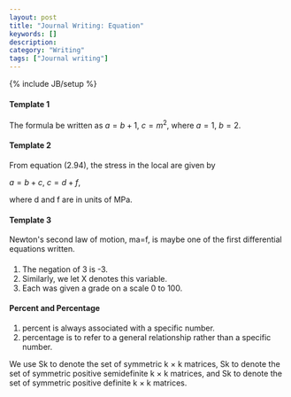 ```yaml
---
layout: post
title: "Journal Writing: Equation"
keywords: []
description: 
category: "Writing"
tags: ["Journal writing"]
---
```

{% include JB/setup %}

#### Template 1
The formula be written as
	$a=b+1$,
	$c=m^2$,
where 
	$a=1$,
	$b=2$.

#### Template 2
From equation (2.94), the stress in the local are given by

$a = b + c$,
$c = d + f$,

where d and f are in units of MPa.

#### Template 3
Newton's second law of motion, ma=f, is maybe one of the first differential equations written.

####
1. The negation of 3 is -3.
2. Similarly, we let X denotes this variable.
3. Each was given a grade on a scale 0 to 100.

#### Percent and Percentage
1. percent is always associated with a specific number. 
2. percentage is to refer to a general relationship rather than a specific number.

We use Sk to denote the set of symmetric k × k matrices, Sk
to denote the set of symmetric positive semidefinite k × k matrices, and Sk
to denote the set of symmetric positive definite k × k matrices.



